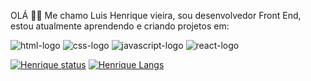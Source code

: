 OLÁ 📖:book:
Me chamo Luis Henrique vieira, sou desenvolvedor Front End, estou atualmente aprendendo e criando projetos em:

 <img src="https://img.shields.io/badge/HTML-239120?style=for-the-badge&logo=html5&logoColor=white" alt="html-logo"  />
 <img src="https://img.shields.io/badge/CSS-239120?&style=for-the-badge&logo=css3&logoColor=white" alt="css-logo"  />
 <img src="https://img.shields.io/badge/JavaScript-F7DF1E?style=for-the-badge&logo=javascript&logoColor=black" alt="javascript-logo"  />
 <img src="https://img.shields.io/badge/React-20232A?style=for-the-badge&logo=react&logoColor=61DAFB" alt="react-logo" />

[![Henrique status](https://github-readme-stats.vercel.app/api?username=henriquevieira87)](https://github.com/anuraghazra/github-readme-stats)
[![Henrique Langs](https://github-readme-stats.vercel.app/api/top-langs/?username=henriquevieira87)](https://github.com/anuraghazra/github-readme-stats)
 


   
 
